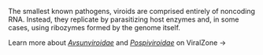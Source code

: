 The smallest known pathogens, viroids are comprised entirely of noncoding RNA. Instead, they replicate by parasitizing host enzymes and, in some cases, using ribozymes formed by the genome itself.

Learn more about [_Avsunviroidae_](https://viralzone.expasy.org/6917?outline=all_by_species) and [_Pospiviroidae_](https://viralzone.expasy.org/6916?outline=all_by_species) on ViralZone &rarr;

